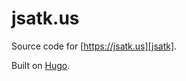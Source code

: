 # jsatk.us

Source code for [https://jsatk.us][jsatk].

Built on [Hugo][hugo].

[jsatk]: https://jsatk.us
[hugo]: https://gohugo.io

